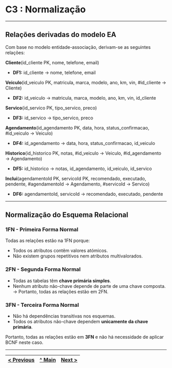 # C3 : Normalização

---

## Relações derivadas do modelo EA

Com base no modelo entidade-associação, derivam-se as seguintes relações:

**Cliente**(id_cliente PK, nome, telefone, email)
- **DF1:** id_cliente → nome, telefone, email

**Veiculo**(id_veiculo PK, matricula, marca, modelo, ano, km, vin, #id_cliente → Cliente)
- **DF2:** id_veiculo → matricula, marca, modelo, ano, km, vin, id_cliente

**Servico**(id_servico PK, tipo_servico, preco)
- **DF3:** id_servico → tipo_servico, preco

**Agendamento**(id_agendamento PK, data, hora, status_confirmacao, #id_veiculo → Veiculo)
- **DF4:** id_agendamento → data, hora, status_confirmacao, id_veiculo

**Historico**(id_historico PK, notas, #id_veiculo → Veiculo, #id_agendamento → Agendamento)
- **DF5:** id_historico → notas, id_agendamento, id_veiculo, id_servico

**Inclui**(agendamentoId PK, servicoId PK, recomendado, executado, pendente, #agendamentoId → Agendamento, #servicoId → Servico)
- **DF6:** agendamentoId, servicoId → recomendado, executado, pendente

---

## Normalização do Esquema Relacional

### 1FN - Primeira Forma Normal
Todas as relações estão na 1FN porque:
- Todos os atributos contêm valores atómicos.
- Não existem grupos repetitivos nem atributos multivalorados.

### 2FN - Segunda Forma Normal
- Todas as tabelas têm **chave primária simples**.
- Nenhum atributo não-chave depende de parte de uma chave composta.
→ Portanto, todas as relações estão em 2FN.

### 3FN - Terceira Forma Normal
- Não há dependências transitivas nos esquemas.
- Todos os atributos não-chave dependem **unicamente da chave primária**.

Portanto, todas as relações estão em **3FN** e não há necessidade de aplicar BCNF neste caso.

---

| [< Previous](RPF02.md) | [^ Main](../../README.md) | [Next >](RPF04.md) |
|:----------------------------------:|:----------------------------------:|:----------------------------------:|
